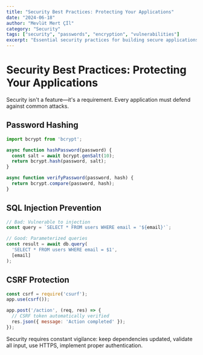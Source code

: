 ```yaml
---
title: "Security Best Practices: Protecting Your Applications"
date: "2024-06-18"
author: "Mevlüt Mert Çİl"
category: "Security"
tags: ["security", "passwords", "encryption", "vulnerabilities"]
excerpt: "Essential security practices for building secure applications, from input validation to authentication."
---
```


# Security Best Practices: Protecting Your Applications

Security isn't a feature—it's a requirement. Every application must defend against common attacks.

## Password Hashing

```javascript
import bcrypt from 'bcrypt';

async function hashPassword(password) {
  const salt = await bcrypt.genSalt(10);
  return bcrypt.hash(password, salt);
}

async function verifyPassword(password, hash) {
  return bcrypt.compare(password, hash);
}
```

## SQL Injection Prevention

```javascript
// Bad: Vulnerable to injection
const query = `SELECT * FROM users WHERE email = '${email}'`;

// Good: Parameterized queries
const result = await db.query(
  'SELECT * FROM users WHERE email = $1',
  [email]
);
```

## CSRF Protection

```javascript
const csrf = require('csurf');
app.use(csrf());

app.post('/action', (req, res) => {
  // CSRF token automatically verified
  res.json({ message: 'Action completed' });
});
```

Security requires constant vigilance: keep dependencies updated, validate all input, use HTTPS, implement proper authentication.
